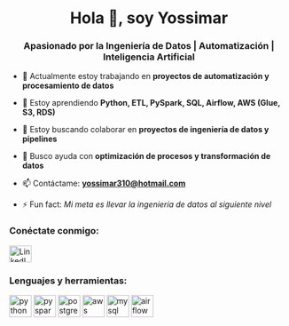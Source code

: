 <h1 align="center">Hola 👋, soy Yossimar</h1>
<h3 align="center">Apasionado por la Ingeniería de Datos | Automatización | Inteligencia Artificial</h3>

- 🔭 Actualmente estoy trabajando en **proyectos de automatización y procesamiento de datos**

- 🌱 Estoy aprendiendo **Python, ETL, PySpark, SQL, Airflow, AWS (Glue, S3, RDS)**

- 👯 Estoy buscando colaborar en **proyectos de ingeniería de datos y pipelines**

- 🤝 Busco ayuda con **optimización de procesos y transformación de datos**

- 📫 Contáctame: **yossimar310@hotmail.com**

- ⚡ Fun fact: *Mi meta es llevar la ingeniería de datos al siguiente nivel*

<h3 align="left">Conéctate conmigo:</h3>
<p align="left">
  <a href="https://www.linkedin.com/in/yossimar-hinestroza-agualimpia-345aa31ab/" target="blank">
    <img align="center" src="https://cdn.jsdelivr.net/npm/simple-icons@3.0.1/icons/linkedin.svg" alt="LinkedIn" height="30" width="40" />
  </a>
</p>

<h3 align="left">Lenguajes y herramientas:</h3>
<p align="left">
  <img src="https://www.vectorlogo.zone/logos/python/python-icon.svg" alt="python" width="40" height="40"/>
  <img src="https://www.vectorlogo.zone/logos/apache_spark/apache_spark-icon.svg" alt="pyspark" width="40" height="40"/>
  <img src="https://www.vectorlogo.zone/logos/postgresql/postgresql-icon.svg" alt="postgresql" width="40" height="40"/>
  <img src="https://www.vectorlogo.zone/logos/amazon_aws/amazon_aws-icon.svg" alt="aws" width="40" height="40"/>
  <img src="https://www.vectorlogo.zone/logos/mysql/mysql-icon.svg" alt="mysql" width="40" height="40"/>
  <img src="https://www.vectorlogo.zone/logos/apache_airflow/apache_airflow-icon.svg" alt="airflow" width="40" height="40"/>
</p>
